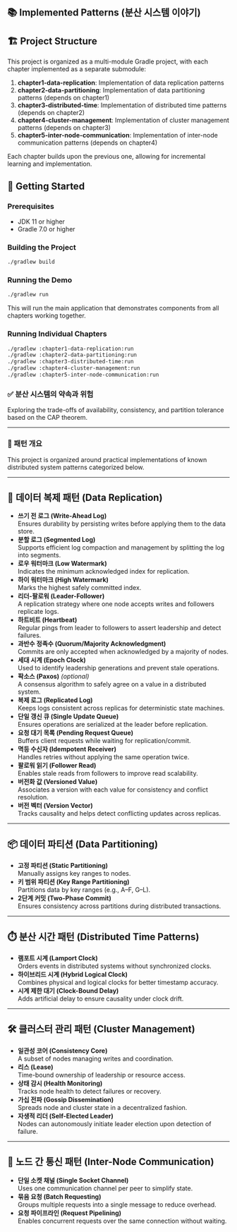 ## 📚 Implemented Patterns (분산 시스템 이야기)

## 🏗️ Project Structure

This project is organized as a multi-module Gradle project, with each chapter implemented as a separate submodule:

1. **chapter1-data-replication**: Implementation of data replication patterns
2. **chapter2-data-partitioning**: Implementation of data partitioning patterns (depends on chapter1)
3. **chapter3-distributed-time**: Implementation of distributed time patterns (depends on chapter2)
4. **chapter4-cluster-management**: Implementation of cluster management patterns (depends on chapter3)
5. **chapter5-inter-node-communication**: Implementation of inter-node communication patterns (depends on chapter4)

Each chapter builds upon the previous one, allowing for incremental learning and implementation.

## 🚀 Getting Started

### Prerequisites
- JDK 11 or higher
- Gradle 7.0 or higher

### Building the Project
```bash
./gradlew build
```

### Running the Demo
```bash
./gradlew run
```

This will run the main application that demonstrates components from all chapters working together.

### Running Individual Chapters
```bash
./gradlew :chapter1-data-replication:run
./gradlew :chapter2-data-partitioning:run
./gradlew :chapter3-distributed-time:run
./gradlew :chapter4-cluster-management:run
./gradlew :chapter5-inter-node-communication:run
```

### ✅ 분산 시스템의 약속과 위험
Exploring the trade-offs of availability, consistency, and partition tolerance based on the CAP theorem.

---

### 🧩 패턴 개요
This project is organized around practical implementations of known distributed system patterns categorized below.

---

## 🔁 데이터 복제 패턴 (Data Replication)

- **쓰기 전 로그 (Write-Ahead Log)**  
  Ensures durability by persisting writes before applying them to the data store.
- **분할 로그 (Segmented Log)**  
  Supports efficient log compaction and management by splitting the log into segments.
- **로우 워터마크 (Low Watermark)**  
  Indicates the minimum acknowledged index for replication.
- **하이 워터마크 (High Watermark)**  
  Marks the highest safely committed index.
- **리더-팔로워 (Leader-Follower)**  
  A replication strategy where one node accepts writes and followers replicate logs.
- **하트비트 (Heartbeat)**  
  Regular pings from leader to followers to assert leadership and detect failures.
- **과반수 정족수 (Quorum/Majority Acknowledgment)**  
  Commits are only accepted when acknowledged by a majority of nodes.
- **세대 시계 (Epoch Clock)**  
  Used to identify leadership generations and prevent stale operations.
- **팍소스 (Paxos)** *(optional)*  
  A consensus algorithm to safely agree on a value in a distributed system.
- **복제 로그 (Replicated Log)**  
  Keeps logs consistent across replicas for deterministic state machines.
- **단일 갱신 큐 (Single Update Queue)**  
  Ensures operations are serialized at the leader before replication.
- **요청 대기 목록 (Pending Request Queue)**  
  Buffers client requests while waiting for replication/commit.
- **멱등 수신자 (Idempotent Receiver)**  
  Handles retries without applying the same operation twice.
- **팔로워 읽기 (Follower Read)**  
  Enables stale reads from followers to improve read scalability.
- **버전화 값 (Versioned Value)**  
  Associates a version with each value for consistency and conflict resolution.
- **버전 벡터 (Version Vector)**  
  Tracks causality and helps detect conflicting updates across replicas.

---

## 📦 데이터 파티션 (Data Partitioning)

- **고정 파티션 (Static Partitioning)**  
  Manually assigns key ranges to nodes.
- **키 범위 파티션 (Key Range Partitioning)**  
  Partitions data by key ranges (e.g., A–F, G–L).
- **2단계 커밋 (Two-Phase Commit)**  
  Ensures consistency across partitions during distributed transactions.

---

## ⏱️ 분산 시간 패턴 (Distributed Time Patterns)

- **램포트 시계 (Lamport Clock)**  
  Orders events in distributed systems without synchronized clocks.
- **하이브리드 시계 (Hybrid Logical Clock)**  
  Combines physical and logical clocks for better timestamp accuracy.
- **시계 제한 대기 (Clock-Bound Delay)**  
  Adds artificial delay to ensure causality under clock drift.

---

## 🛠 클러스터 관리 패턴 (Cluster Management)

- **일관성 코어 (Consistency Core)**  
  A subset of nodes managing writes and coordination.
- **리스 (Lease)**  
  Time-bound ownership of leadership or resource access.
- **상태 감시 (Health Monitoring)**  
  Tracks node health to detect failures or recovery.
- **가십 전파 (Gossip Dissemination)**  
  Spreads node and cluster state in a decentralized fashion.
- **자생적 리더 (Self-Elected Leader)**  
  Nodes can autonomously initiate leader election upon detection of failure.

---

## 📡 노드 간 통신 패턴 (Inter-Node Communication)

- **단일 소켓 채널 (Single Socket Channel)**  
  Uses one communication channel per peer to simplify state.
- **묶음 요청 (Batch Requesting)**  
  Groups multiple requests into a single message to reduce overhead.
- **요청 파이프라인 (Request Pipelining)**  
  Enables concurrent requests over the same connection without waiting.
